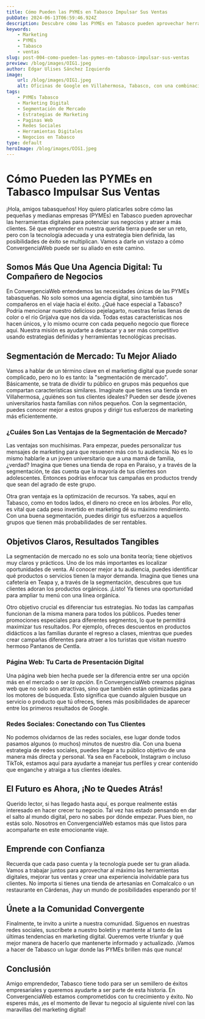 ```yaml
---
title: Cómo Pueden las PYMEs en Tabasco Impulsar Sus Ventas
pubDate: 2024-06-13T06:59:46.924Z
description: Descubre cómo las PYMEs en Tabasco pueden aprovechar herramientas digitales y estrategias de marketing para potenciar sus ventas y destacar en el mercado local.
keywords:
    - Marketing
    - PYMEs
    - Tabasco
    - ventas
slug: post-004-como-pueden-las-pymes-en-tabasco-impulsar-sus-ventas
preview: /blog/images/OIG1.jpeg
author: Edgar Ulises Sánchez Izquierdo
image:
    url: /blog/images/OIG1.jpeg
    alt: Oficinas de Google en Villahermosa, Tabasco, con una combinación de tecnología moderna y elementos culturales locales. El espacio cuenta con muebles coloridos, murales que representan paisajes y patrimonio local, vegetación tropical, hamacas y decoraciones tradicionales, junto con estaciones de trabajo de última generación, áreas colaborativas y salas de reuniones innovadoras.
tags:
    - PYMEs Tabasco
    - Marketing Digital
    - Segmentación de Mercado
    - Estrategias de Marketing
    - Paginas Web
    - Redes Sociales
    - Herramientas Digitales
    - Negocios en Tabasco
type: default
heroImage: /blog/images/OIG1.jpeg
---
```



# Cómo Pueden las PYMEs en Tabasco Impulsar Sus Ventas

¡Hola, amigos tabasqueños! Hoy quiero platicarles sobre cómo las pequeñas y medianas empresas (PYMEs) en Tabasco pueden aprovechar las herramientas digitales para potenciar sus negocios y atraer a más clientes. Sé que emprender en nuestra querida tierra puede ser un reto, pero con la tecnología adecuada y una estrategia bien definida, las posibilidades de éxito se multiplican. Vamos a darle un vistazo a cómo ConvergenciaWeb puede ser su aliado en este camino.

## Somos Más Que Una Agencia Digital: Tu Compañero de Negocios

En ConvergenciaWeb entendemos las necesidades únicas de las PYMEs tabasqueñas. No solo somos una agencia digital, sino también tus compañeros en el viaje hacia el éxito. ¿Qué hace especial a Tabasco? Podría mencionar nuestro delicioso pejelagarto, nuestras ferias llenas de color o el río Grijalva que nos da vida. Todas estas características nos hacen únicos, y lo mismo ocurre con cada pequeño negocio que florece aquí. Nuestra misión es ayudarte a destacar y a ser más competitivo usando estrategias definidas y herramientas tecnológicas precisas.

## Segmentación de Mercado: Tu Mejor Aliado

Vamos a hablar de un término clave en el marketing digital que puede sonar complicado, pero no lo es tanto: la "segmentación de mercado". Básicamente, se trata de dividir tu público en grupos más pequeños que compartan características similares. Imagínate que tienes una tienda en Villahermosa, ¿quiénes son tus clientes ideales? Pueden ser desde jóvenes universitarios hasta familias con niños pequeños. Con la segmentación, puedes conocer mejor a estos grupos y dirigir tus esfuerzos de marketing más eficientemente.

### ¿Cuáles Son Las Ventajas de la Segmentación de Mercado?

Las ventajas son muchísimas. Para empezar, puedes personalizar tus mensajes de marketing para que resuenen más con tu audiencia. No es lo mismo hablarle a un joven universitario que a una mamá de familia, ¿verdad? Imagina que tienes una tienda de ropa en Paraiso, y a través de la segmentación, te das cuenta que la mayoría de tus clientes son adolescentes. Entonces podrías enfocar tus campañas en productos trendy que sean del agrado de este grupo.

Otra gran ventaja es la optimización de recursos. Ya sabes, aquí en Tabasco, como en todos lados, el dinero no crece en los árboles. Por ello, es vital que cada peso invertido en marketing dé su máximo rendimiento. Con una buena segmentación, puedes dirigir tus esfuerzos a aquellos grupos que tienen más probabilidades de ser rentables.


## Objetivos Claros, Resultados Tangibles

La segmentación de mercado no es solo una bonita teoría; tiene objetivos muy claros y prácticos. Uno de los más importantes es localizar oportunidades de venta. Al conocer mejor a tu audiencia, puedes identificar qué productos o servicios tienen la mayor demanda. Imagina que tienes una cafetería en Teapa y, a través de la segmentación, descubres que tus clientes adoran los productos orgánicos. ¡Listo! Ya tienes una oportunidad para ampliar tu menú con una línea orgánica.

Otro objetivo crucial es diferenciar tus estrategias. No todas las campañas funcionan de la misma manera para todos los públicos. Puedes tener promociones especiales para diferentes segmentos, lo que te permitirá maximizar tus resultados. Por ejemplo, ofreces descuentos en productos didácticos a las familias durante el regreso a clases, mientras que puedes crear campañas diferentes para atraer a los turistas que visitan nuestro hermoso Pantanos de Centla.

<!-- ## La Tecnología a Tu Servicio

Y aquí es donde entramos nosotros, ConvergenciaWeb, con las herramientas digitales que necesitas. Desde la creación de una página web llamativa y funcional hasta campañas de marketing en redes sociales, estamos equipados para darte el apoyo que necesitas. No estamos aquí para venderte soluciones genéricas; cada herramienta y estrategia está personalizada para ti y tu negocio. Sabemos que cada rincón de Tabasco tiene su encanto y queremos que tu negocio lo refleje también. -->

### Página Web: Tu Carta de Presentación Digital

Una página web bien hecha puede ser la diferencia entre ser una opción más en el mercado o ser *la opción*. En ConvergenciaWeb creamos páginas web que no solo son atractivas, sino que también están optimizadas para los motores de búsqueda. Esto significa que cuando alguien busque un servicio o producto que tú ofreces, tienes más posibilidades de aparecer entre los primeros resultados de Google.

### Redes Sociales: Conectando con Tus Clientes

No podemos olvidarnos de las redes sociales, ese lugar donde todos pasamos algunos (o muchos) minutos de nuestro día. Con una buena estrategia de redes sociales, puedes llegar a tu público objetivo de una manera más directa y personal. Ya sea en Facebook, Instagram o incluso TikTok, estamos aquí para ayudarte a manejar tus perfiles y crear contenido que enganche y atraiga a tus clientes ideales.

## El Futuro es Ahora, ¡No te Quedes Atrás!

Querido lector, si has llegado hasta aquí, es porque realmente estás interesado en hacer crecer tu negocio. Tal vez has estado pensando en dar el salto al mundo digital, pero no sabes por dónde empezar. Pues bien, no estás solo. Nosotros en ConvergenciaWeb estamos más que listos para acompañarte en este emocionante viaje.

## Emprende con Confianza

Recuerda que cada paso cuenta y la tecnología puede ser tu gran aliada. Vamos a trabajar juntos para aprovechar al máximo las herramientas digitales, mejorar tus ventas y crear una experiencia inolvidable para tus clientes. No importa si tienes una tienda de artesanías en Comalcalco o un restaurante en Cárdenas, ¡hay un mundo de posibilidades esperando por ti!

## Únete a la Comunidad Convergente

Finalmente, te invito a unirte a nuestra comunidad. Síguenos en nuestras redes sociales, suscríbete a nuestro boletín y mantente al tanto de las últimas tendencias en marketing digital. Queremos verte triunfar y qué mejor manera de hacerlo que mantenerte informado y actualizado. ¡Vamos a hacer de Tabasco un lugar donde las PYMEs brillen más que nunca!

## Conclusión

Amigo emprendedor, Tabasco tiene todo para ser un semillero de éxitos empresariales y queremos ayudarte a ser parte de esta historia. En ConvergenciaWeb estamos comprometidos con tu crecimiento y éxito. No esperes más, ¡es el momento de llevar tu negocio al siguiente nivel con las maravillas del marketing digital!
